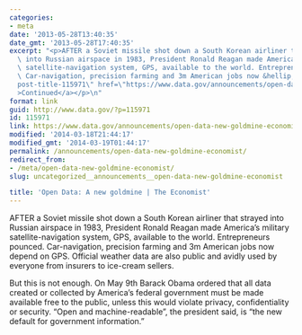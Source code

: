 ```yaml
---
categories:
- meta
date: '2013-05-28T13:40:35'
date_gmt: '2013-05-28T17:40:35'
excerpt: "<p>AFTER a Soviet missile shot down a South Korean airliner that strayed\
  \ into Russian airspace in 1983, President Ronald Reagan made America\u2019s military\
  \ satellite-navigation system, GPS, available to the world. Entrepreneurs pounced.\
  \ Car-navigation, precision farming and 3m American jobs now &hellip; <a aria-describedby=\"\
  post-title-115971\" href=\"https://www.data.gov/announcements/open-data-new-goldmine-economist\"\
  >Continued</a></p>\n"
format: link
guid: http://www.data.gov/?p=115971
id: 115971
link: https://www.data.gov/announcements/open-data-new-goldmine-economist
modified: '2014-03-18T21:44:17'
modified_gmt: '2014-03-19T01:44:17'
permalink: /announcements/open-data-new-goldmine-economist/
redirect_from:
- /meta/open-data-new-goldmine-economist/
slug: uncategorized__announcements__open-data-new-goldmine-economist

title: 'Open Data: A new goldmine | The Economist'
---
```


AFTER a Soviet missile shot down a South Korean airliner that strayed into Russian airspace in 1983, President Ronald Reagan made America’s military satellite-navigation system, GPS, available to the world. Entrepreneurs pounced. Car-navigation, precision farming and 3m American jobs now depend on GPS. Official weather data are also public and avidly used by everyone from insurers to ice-cream sellers.

But this is not enough. On May 9th Barack Obama ordered that all data created or collected by America’s federal government must be made available free to the public, unless this would violate privacy, confidentiality or security. “Open and machine-readable”, the president said, is “the new default for government information.”

